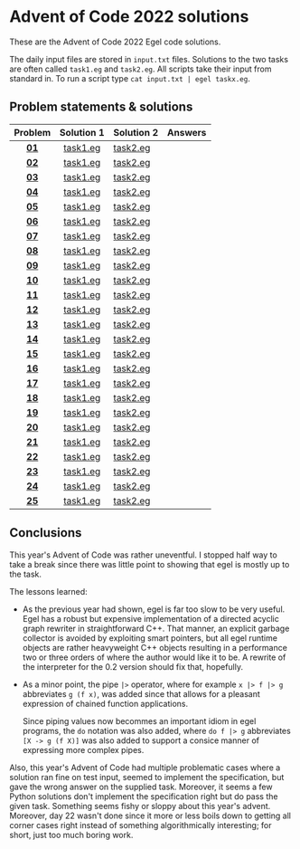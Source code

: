 # Advent of Code 2022 solutions

These are the Advent of Code 2022 Egel code solutions.

The daily input files are stored in `input.txt` files. Solutions
to the two tasks are often called `task1.eg` and `task2.eg`.
All scripts take their input from standard in. To run a 
script type `cat input.txt | egel taskx.eg`.

## Problem statements & solutions

<div align="center">

  | Problem | Solution 1 | Solution 2 | Answers |
  |:---:|:---:   |:---    |:---       |
  | **[01](https://adventofcode.com/2022/day/1)**  | [task1.eg](day01/task1.eg) | [task2.eg](day01/task2.eg) | |
  | **[02](https://adventofcode.com/2022/day/2)**  | [task1.eg](day02/task1.eg) | [task2.eg](day02/task2.eg) | |
  | **[03](https://adventofcode.com/2022/day/3)**  | [task1.eg](day03/task1.eg) | [task2.eg](day03/task2.eg) | |
  | **[04](https://adventofcode.com/2022/day/4)**  | [task1.eg](day04/task1.eg) | [task2.eg](day04/task2.eg) | |
  | **[05](https://adventofcode.com/2022/day/5)**  | [task1.eg](day05/task1.eg) | [task2.eg](day05/task2.eg) | |
  | **[06](https://adventofcode.com/2022/day/6)**  | [task1.eg](day06/task1.eg) | [task2.eg](day06/task2.eg) | |
  | **[07](https://adventofcode.com/2022/day/7)**  | [task1.eg](day07/task1.eg) | [task2.eg](day07/task2.eg) | |
  | **[08](https://adventofcode.com/2022/day/8)**  | [task1.eg](day08/task1.eg) | [task2.eg](day08/task2.eg) | |
  | **[09](https://adventofcode.com/2022/day/9)**  | [task1.eg](day09/task1.eg) | [task2.eg](day09/task2.eg) | |
  | **[10](https://adventofcode.com/2022/day/10)** | [task1.eg](day10/task1.eg) | [task2.eg](day10/task2.eg) | |
  | **[11](https://adventofcode.com/2022/day/11)** | [task1.eg](day11/task1.eg) | [task2.eg](day11/task2.eg) | |
  | **[12](https://adventofcode.com/2022/day/12)** | [task1.eg](day12/task1.eg) | [task2.eg](day12/task2.eg) | |
  | **[13](https://adventofcode.com/2022/day/13)** | [task1.eg](day13/task1.eg) | [task2.eg](day13/task2.eg) | |
  | **[14](https://adventofcode.com/2022/day/14)** | [task1.eg](day14/task1.eg) | [task2.eg](day14/task2.eg) | |
  | **[15](https://adventofcode.com/2022/day/15)** | [task1.eg](day15/task1.eg) | [task2.eg](day15/task2.eg) | |
  | **[16](https://adventofcode.com/2022/day/16)** | [task1.eg](day16/task1.eg) | [task2.eg](day16/task2.eg) | |
  | **[17](https://adventofcode.com/2022/day/17)** | [task1.eg](day17/task1.eg) | [task2.eg](day17/task2.eg) | |
  | **[18](https://adventofcode.com/2022/day/18)** | [task1.eg](day18/task1.eg) | [task2.eg](day18/task2.eg) | |
  | **[19](https://adventofcode.com/2022/day/19)** | [task1.eg](day19/task1.eg) | [task2.eg](day19/task2.eg) | |
  | **[20](https://adventofcode.com/2022/day/20)** | [task1.eg](day20/task1.eg) | [task2.eg](day20/task2.eg) | |
  | **[21](https://adventofcode.com/2022/day/21)** | [task1.eg](day21/task1.eg) | [task2.eg](day21/task2.eg) | |
  | **[22](https://adventofcode.com/2022/day/22)** | [task1.eg](day22/task1.eg) | [task2.eg](day22/task2.eg) | |
  | **[23](https://adventofcode.com/2022/day/23)** | [task1.eg](day23/task1.eg) | [task2.eg](day23/task2.eg) | |
  | **[24](https://adventofcode.com/2022/day/24)** | [task1.eg](day24/task1.eg) | [task2.eg](day24/task2.eg) | |
  | **[25](https://adventofcode.com/2022/day/25)** | [task1.eg](day25/task1.eg) | [task2.eg](day25/task2.eg) | |

</div>

## Conclusions

This year's Advent of Code was rather uneventful. I stopped half way to take a break since there was little
point to showing that egel is mostly up to the task.

The lessons learned:

  * As the previous year had shown, egel is far too slow to be very useful. Egel has a robust but expensive
    implementation of a directed acyclic graph rewriter in straightforward C++. That manner, an explicit
    garbage collector is avoided by exploiting smart pointers, but all egel runtime objects are
    rather heavyweight C++ objects resulting in a performance two or three orders of where the author
    would like it to be. A rewrite of the interpreter for the 0.2 version should fix that, hopefully.

  * As a minor point, the pipe `|>` operator, where for example `x |> f |> g` abbreviates `g (f x)`, 
    was added since that allows for a pleasant expression of chained function applications.

    Since piping values now becommes an important idiom in egel programs, the `do` notation was also
    added, where `do f |> g` abbreviates `[X -> g (f X)]` was also added to support a consice manner
    of expressing more complex pipes.

Also, this year's Advent of Code had multiple problematic cases where a solution ran fine on test
input, seemed to implement the specification, but gave the wrong answer on the supplied task. Moreover,
it seems a few Python solutions don't implement the specification right but do pass the given task.
Something seems fishy or sloppy about this year's advent. Moreover, day 22 wasn't done since it more
or less boils down to getting all corner cases right instead of something algorithmically interesting;
for short, just too much boring work.
